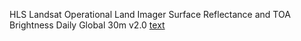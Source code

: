 HLS Landsat Operational Land Imager Surface Reflectance and TOA Brightness Daily Global 30m v2.0
[text](https://search.earthdata.nasa.gov/search/granules?p=C2021957657-LPCLOUD&pg[0][v]=f&pg[0][qt]=2024-06-01T00%3A00%3A00.000Z%2C2024-06-30T23%3A59%3A59.999Z&pg[0][bo]=true&pg[0][cc][max]=10&pg[0][gsk]=-start_date&g=G3144293744-LPCLOUD&tl=1739891684.897!3!!&lat=40.587890625&long=-134.61328125000003&zoom=4)